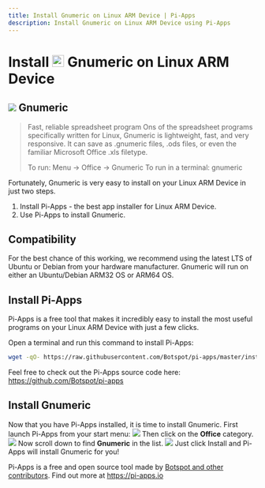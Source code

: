 ```yaml
---
title: Install Gnumeric on Linux ARM Device | Pi-Apps
description: Install Gnumeric on Linux ARM Device using Pi-Apps
---
```

<div class="simple-install-content content">

# Install <img src="/img/app-icons/Gnumeric/icon-64.png" height=24> Gnumeric on Linux ARM Device

## <img src="/img/app-icons/Gnumeric/icon-64.png"> Gnumeric
> Fast, reliable spreadsheet program
> Ons of the spreadsheet programs specifically written for Linux, Gnumeric is lightweight, fast, and very responsive. It can save as .gnumeric files, .ods files, or even the familiar Microsoft Office .xls filetype.
> 
> To run: Menu -> Office -> Gnumeric
> To run in a terminal: gnumeric

Fortunately, Gnumeric is very easy to install on your Linux ARM Device in just two steps.
1. Install Pi-Apps - the best app installer for Linux ARM Device.
2. Use Pi-Apps to install Gnumeric.
</div>
<div class="simple-install-content content">

## Compatibility
For the best chance of this working, we recommend using the latest LTS of Ubuntu or Debian from your hardware manufacturer.
Gnumeric will run on either an Ubuntu/Debian ARM32 OS or ARM64 OS.
</div>
<div class="simple-install-content content">

## Install Pi-Apps

Pi-Apps is a free tool that makes it incredibly easy to install the most useful programs on your Linux ARM Device with just a few clicks.

Open a terminal and run this command to install Pi-Apps:
```bash
wget -qO- https://raw.githubusercontent.com/Botspot/pi-apps/master/install | bash
```
Feel free to check out the Pi-Apps source code here: https://github.com/Botspot/pi-apps
</div>
<div class="simple-install-content content">

## Install Gnumeric

Now that you have Pi-Apps installed, it is time to install Gnumeric.
First launch Pi-Apps from your start menu:
<img src="/img/start-menu.png">
Then click on the <b>Office</b> category.
<img src="/img/category-selections/Office.png">
Now scroll down to find <b>Gnumeric</b> in the list.
<img src="/img/app-icons/Gnumeric/app-selection.png">
Just click Install and Pi-Apps will install Gnumeric for you!
</div>
<div class="simple-install-content content">

Pi-Apps is a free and open source tool made by [Botspot and other contributors](/about/#contributors). Find out more at https://pi-apps.io
</div>
